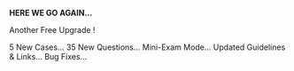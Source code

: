 **HERE WE GO AGAIN...**

Another Free Upgrade \!

5 New Cases... 35 New Questions... Mini-Exam Mode... Updated Guidelines & Links... Bug Fixes...